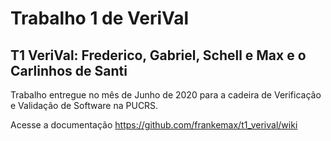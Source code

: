 # Trabalho 1 de VeriVal
## T1 VeriVal: Frederico, Gabriel, Schell e Max e o Carlinhos de Santi

Trabalho entregue no mês de Junho de 2020 para a cadeira de Verificação e Validação de Software na PUCRS.

Acesse a documentação https://github.com/frankemax/t1_verival/wiki
